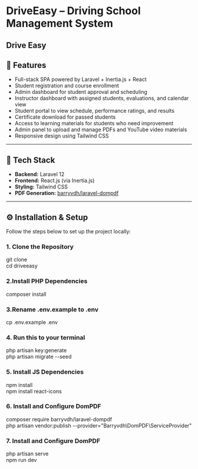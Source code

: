 # DriveEasy – Driving School Management System

**Drive Easy** 
---

## 🚀 Features

- Full-stack SPA powered by Laravel + Inertia.js + React  
- Student registration and course enrollment  
- Admin dashboard for student approval and scheduling  
- Instructor dashboard with assigned students, evaluations, and calendar view  
- Student portal to view schedule, performance ratings, and results  
- Certificate download for passed students  
- Access to learning materials for students who need improvement  
- Admin panel to upload and manage PDFs and YouTube video materials  
- Responsive design using Tailwind CSS 

---

## 🧰 Tech Stack

- **Backend:** Laravel 12
- **Frontend:** React.js (via Inertia.js)
- **Styling:** Tailwind CSS
- **PDF Generation:** [barryvdh/laravel-dompdf](https://github.com/barryvdh/laravel-dompdf)

---

## ⚙️ Installation & Setup

Follow the steps below to set up the project locally:

### 1. Clone the Repository

git clone <your-repo-link>
<br>
cd driveeasy

### 2.Install PHP Dependencies
composer install

### 3.Rename .env.example to .env 
cp .env.example .env

### 4. Run this to your terminal 
php artisan  key:generate
<br>
php artisan migrate --seed

### 5. Install JS Dependencies 
npm install 
<br>
npm install react-icons 

### 6. Install and Configure DomPDF
composer require barryvdh/laravel-dompdf
<br>
php artisan vendor:publish --provider="Barryvdh\DomPDF\ServiceProvider"

### 7. Install and Configure DomPDF
php artisan serve
<br>
npm run dev 







